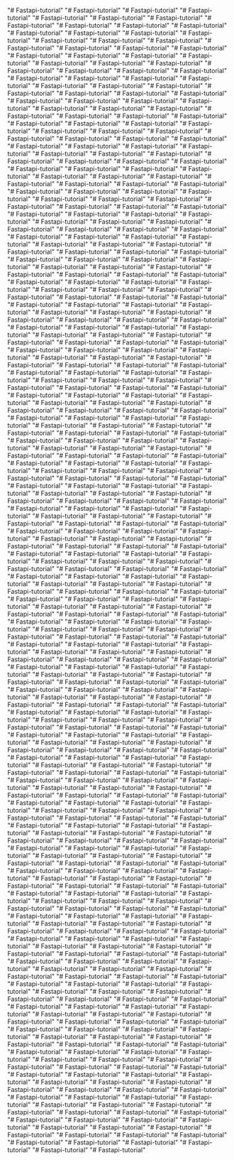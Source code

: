 "# Fastapi-tutorial" 
"# Fastapi-tutorial" 
"# Fastapi-tutorial" 
"# Fastapi-tutorial" 
"# Fastapi-tutorial" 
"# Fastapi-tutorial" 
"# Fastapi-tutorial" 
"# Fastapi-tutorial" 
"# Fastapi-tutorial" 
"# Fastapi-tutorial" 
"# Fastapi-tutorial" 
"# Fastapi-tutorial" 
"# Fastapi-tutorial" 
"# Fastapi-tutorial" 
"# Fastapi-tutorial" 
"# Fastapi-tutorial" 
"# Fastapi-tutorial" 
"# Fastapi-tutorial" 
"# Fastapi-tutorial" 
"# Fastapi-tutorial" 
"# Fastapi-tutorial" 
"# Fastapi-tutorial" 
"# Fastapi-tutorial" 
"# Fastapi-tutorial" 
"# Fastapi-tutorial" 
"# Fastapi-tutorial" 
"# Fastapi-tutorial" 
"# Fastapi-tutorial" 
"# Fastapi-tutorial" 
"# Fastapi-tutorial" 
"# Fastapi-tutorial" 
"# Fastapi-tutorial" 
"# Fastapi-tutorial" 
"# Fastapi-tutorial" 
"# Fastapi-tutorial" 
"# Fastapi-tutorial" 
"# Fastapi-tutorial" 
"# Fastapi-tutorial" 
"# Fastapi-tutorial" 
"# Fastapi-tutorial" 
"# Fastapi-tutorial" 
"# Fastapi-tutorial" 
"# Fastapi-tutorial" 
"# Fastapi-tutorial" 
"# Fastapi-tutorial" 
"# Fastapi-tutorial" 
"# Fastapi-tutorial" 
"# Fastapi-tutorial" 
"# Fastapi-tutorial" 
"# Fastapi-tutorial" 
"# Fastapi-tutorial" 
"# Fastapi-tutorial" 
"# Fastapi-tutorial" 
"# Fastapi-tutorial" 
"# Fastapi-tutorial" 
"# Fastapi-tutorial" 
"# Fastapi-tutorial" 
"# Fastapi-tutorial" 
"# Fastapi-tutorial" 
"# Fastapi-tutorial" 
"# Fastapi-tutorial" 
"# Fastapi-tutorial" 
"# Fastapi-tutorial" 
"# Fastapi-tutorial" 
"# Fastapi-tutorial" 
"# Fastapi-tutorial" 
"# Fastapi-tutorial" 
"# Fastapi-tutorial" 
"# Fastapi-tutorial" 
"# Fastapi-tutorial" 
"# Fastapi-tutorial" 
"# Fastapi-tutorial" 
"# Fastapi-tutorial" 
"# Fastapi-tutorial" 
"# Fastapi-tutorial" 
"# Fastapi-tutorial" 
"# Fastapi-tutorial" 
"# Fastapi-tutorial" 
"# Fastapi-tutorial" 
"# Fastapi-tutorial" 
"# Fastapi-tutorial" 
"# Fastapi-tutorial" 
"# Fastapi-tutorial" 
"# Fastapi-tutorial" 
"# Fastapi-tutorial" 
"# Fastapi-tutorial" 
"# Fastapi-tutorial" 
"# Fastapi-tutorial" 
"# Fastapi-tutorial" 
"# Fastapi-tutorial" 
"# Fastapi-tutorial" 
"# Fastapi-tutorial" 
"# Fastapi-tutorial" 
"# Fastapi-tutorial" 
"# Fastapi-tutorial" 
"# Fastapi-tutorial" 
"# Fastapi-tutorial" 
"# Fastapi-tutorial" 
"# Fastapi-tutorial" 
"# Fastapi-tutorial" 
"# Fastapi-tutorial" 
"# Fastapi-tutorial" 
"# Fastapi-tutorial" 
"# Fastapi-tutorial" 
"# Fastapi-tutorial" 
"# Fastapi-tutorial" 
"# Fastapi-tutorial" 
"# Fastapi-tutorial" 
"# Fastapi-tutorial" 
"# Fastapi-tutorial" 
"# Fastapi-tutorial" 
"# Fastapi-tutorial" 
"# Fastapi-tutorial" 
"# Fastapi-tutorial" 
"# Fastapi-tutorial" 
"# Fastapi-tutorial" 
"# Fastapi-tutorial" 
"# Fastapi-tutorial" 
"# Fastapi-tutorial" 
"# Fastapi-tutorial" 
"# Fastapi-tutorial" 
"# Fastapi-tutorial" 
"# Fastapi-tutorial" 
"# Fastapi-tutorial" 
"# Fastapi-tutorial" 
"# Fastapi-tutorial" 
"# Fastapi-tutorial" 
"# Fastapi-tutorial" 
"# Fastapi-tutorial" 
"# Fastapi-tutorial" 
"# Fastapi-tutorial" 
"# Fastapi-tutorial" 
"# Fastapi-tutorial" 
"# Fastapi-tutorial" 
"# Fastapi-tutorial" 
"# Fastapi-tutorial" 
"# Fastapi-tutorial" 
"# Fastapi-tutorial" 
"# Fastapi-tutorial" 
"# Fastapi-tutorial" 
"# Fastapi-tutorial" 
"# Fastapi-tutorial" 
"# Fastapi-tutorial" 
"# Fastapi-tutorial" 
"# Fastapi-tutorial" 
"# Fastapi-tutorial" 
"# Fastapi-tutorial" 
"# Fastapi-tutorial" 
"# Fastapi-tutorial" 
"# Fastapi-tutorial" 
"# Fastapi-tutorial" 
"# Fastapi-tutorial" 
"# Fastapi-tutorial" 
"# Fastapi-tutorial" 
"# Fastapi-tutorial" 
"# Fastapi-tutorial" 
"# Fastapi-tutorial" 
"# Fastapi-tutorial" 
"# Fastapi-tutorial" 
"# Fastapi-tutorial" 
"# Fastapi-tutorial" 
"# Fastapi-tutorial" 
"# Fastapi-tutorial" 
"# Fastapi-tutorial" 
"# Fastapi-tutorial" 
"# Fastapi-tutorial" 
"# Fastapi-tutorial" 
"# Fastapi-tutorial" 
"# Fastapi-tutorial" 
"# Fastapi-tutorial" 
"# Fastapi-tutorial" 
"# Fastapi-tutorial" 
"# Fastapi-tutorial" 
"# Fastapi-tutorial" 
"# Fastapi-tutorial" 
"# Fastapi-tutorial" 
"# Fastapi-tutorial" 
"# Fastapi-tutorial" 
"# Fastapi-tutorial" 
"# Fastapi-tutorial" 
"# Fastapi-tutorial" 
"# Fastapi-tutorial" 
"# Fastapi-tutorial" 
"# Fastapi-tutorial" 
"# Fastapi-tutorial" 
"# Fastapi-tutorial" 
"# Fastapi-tutorial" 
"# Fastapi-tutorial" 
"# Fastapi-tutorial" 
"# Fastapi-tutorial" 
"# Fastapi-tutorial" 
"# Fastapi-tutorial" 
"# Fastapi-tutorial" 
"# Fastapi-tutorial" 
"# Fastapi-tutorial" 
"# Fastapi-tutorial" 
"# Fastapi-tutorial" 
"# Fastapi-tutorial" 
"# Fastapi-tutorial" 
"# Fastapi-tutorial" 
"# Fastapi-tutorial" 
"# Fastapi-tutorial" 
"# Fastapi-tutorial" 
"# Fastapi-tutorial" 
"# Fastapi-tutorial" 
"# Fastapi-tutorial" 
"# Fastapi-tutorial" 
"# Fastapi-tutorial" 
"# Fastapi-tutorial" 
"# Fastapi-tutorial" 
"# Fastapi-tutorial" 
"# Fastapi-tutorial" 
"# Fastapi-tutorial" 
"# Fastapi-tutorial" 
"# Fastapi-tutorial" 
"# Fastapi-tutorial" 
"# Fastapi-tutorial" 
"# Fastapi-tutorial" 
"# Fastapi-tutorial" 
"# Fastapi-tutorial" 
"# Fastapi-tutorial" 
"# Fastapi-tutorial" 
"# Fastapi-tutorial" 
"# Fastapi-tutorial" 
"# Fastapi-tutorial" 
"# Fastapi-tutorial" 
"# Fastapi-tutorial" 
"# Fastapi-tutorial" 
"# Fastapi-tutorial" 
"# Fastapi-tutorial" 
"# Fastapi-tutorial" 
"# Fastapi-tutorial" 
"# Fastapi-tutorial" 
"# Fastapi-tutorial" 
"# Fastapi-tutorial" 
"# Fastapi-tutorial" 
"# Fastapi-tutorial" 
"# Fastapi-tutorial" 
"# Fastapi-tutorial" 
"# Fastapi-tutorial" 
"# Fastapi-tutorial" 
"# Fastapi-tutorial" 
"# Fastapi-tutorial" 
"# Fastapi-tutorial" 
"# Fastapi-tutorial" 
"# Fastapi-tutorial" 
"# Fastapi-tutorial" 
"# Fastapi-tutorial" 
"# Fastapi-tutorial" 
"# Fastapi-tutorial" 
"# Fastapi-tutorial" 
"# Fastapi-tutorial" 
"# Fastapi-tutorial" 
"# Fastapi-tutorial" 
"# Fastapi-tutorial" 
"# Fastapi-tutorial" 
"# Fastapi-tutorial" 
"# Fastapi-tutorial" 
"# Fastapi-tutorial" 
"# Fastapi-tutorial" 
"# Fastapi-tutorial" 
"# Fastapi-tutorial" 
"# Fastapi-tutorial" 
"# Fastapi-tutorial" 
"# Fastapi-tutorial" 
"# Fastapi-tutorial" 
"# Fastapi-tutorial" 
"# Fastapi-tutorial" 
"# Fastapi-tutorial" 
"# Fastapi-tutorial" 
"# Fastapi-tutorial" 
"# Fastapi-tutorial" 
"# Fastapi-tutorial" 
"# Fastapi-tutorial" 
"# Fastapi-tutorial" 
"# Fastapi-tutorial" 
"# Fastapi-tutorial" 
"# Fastapi-tutorial" 
"# Fastapi-tutorial" 
"# Fastapi-tutorial" 
"# Fastapi-tutorial" 
"# Fastapi-tutorial" 
"# Fastapi-tutorial" 
"# Fastapi-tutorial" 
"# Fastapi-tutorial" 
"# Fastapi-tutorial" 
"# Fastapi-tutorial" 
"# Fastapi-tutorial" 
"# Fastapi-tutorial" 
"# Fastapi-tutorial" 
"# Fastapi-tutorial" 
"# Fastapi-tutorial" 
"# Fastapi-tutorial" 
"# Fastapi-tutorial" 
"# Fastapi-tutorial" 
"# Fastapi-tutorial" 
"# Fastapi-tutorial" 
"# Fastapi-tutorial" 
"# Fastapi-tutorial" 
"# Fastapi-tutorial" 
"# Fastapi-tutorial" 
"# Fastapi-tutorial" 
"# Fastapi-tutorial" 
"# Fastapi-tutorial" 
"# Fastapi-tutorial" 
"# Fastapi-tutorial" 
"# Fastapi-tutorial" 
"# Fastapi-tutorial" 
"# Fastapi-tutorial" 
"# Fastapi-tutorial" 
"# Fastapi-tutorial" 
"# Fastapi-tutorial" 
"# Fastapi-tutorial" 
"# Fastapi-tutorial" 
"# Fastapi-tutorial" 
"# Fastapi-tutorial" 
"# Fastapi-tutorial" 
"# Fastapi-tutorial" 
"# Fastapi-tutorial" 
"# Fastapi-tutorial" 
"# Fastapi-tutorial" 
"# Fastapi-tutorial" 
"# Fastapi-tutorial" 
"# Fastapi-tutorial" 
"# Fastapi-tutorial" 
"# Fastapi-tutorial" 
"# Fastapi-tutorial" 
"# Fastapi-tutorial" 
"# Fastapi-tutorial" 
"# Fastapi-tutorial" 
"# Fastapi-tutorial" 
"# Fastapi-tutorial" 
"# Fastapi-tutorial" 
"# Fastapi-tutorial" 
"# Fastapi-tutorial" 
"# Fastapi-tutorial" 
"# Fastapi-tutorial" 
"# Fastapi-tutorial" 
"# Fastapi-tutorial" 
"# Fastapi-tutorial" 
"# Fastapi-tutorial" 
"# Fastapi-tutorial" 
"# Fastapi-tutorial" 
"# Fastapi-tutorial" 
"# Fastapi-tutorial" 
"# Fastapi-tutorial" 
"# Fastapi-tutorial" 
"# Fastapi-tutorial" 
"# Fastapi-tutorial" 
"# Fastapi-tutorial" 
"# Fastapi-tutorial" 
"# Fastapi-tutorial" 
"# Fastapi-tutorial" 
"# Fastapi-tutorial" 
"# Fastapi-tutorial" 
"# Fastapi-tutorial" 
"# Fastapi-tutorial" 
"# Fastapi-tutorial" 
"# Fastapi-tutorial" 
"# Fastapi-tutorial" 
"# Fastapi-tutorial" 
"# Fastapi-tutorial" 
"# Fastapi-tutorial" 
"# Fastapi-tutorial" 
"# Fastapi-tutorial" 
"# Fastapi-tutorial" 
"# Fastapi-tutorial" 
"# Fastapi-tutorial" 
"# Fastapi-tutorial" 
"# Fastapi-tutorial" 
"# Fastapi-tutorial" 
"# Fastapi-tutorial" 
"# Fastapi-tutorial" 
"# Fastapi-tutorial" 
"# Fastapi-tutorial" 
"# Fastapi-tutorial" 
"# Fastapi-tutorial" 
"# Fastapi-tutorial" 
"# Fastapi-tutorial" 
"# Fastapi-tutorial" 
"# Fastapi-tutorial" 
"# Fastapi-tutorial" 
"# Fastapi-tutorial" 
"# Fastapi-tutorial" 
"# Fastapi-tutorial" 
"# Fastapi-tutorial" 
"# Fastapi-tutorial" 
"# Fastapi-tutorial" 
"# Fastapi-tutorial" 
"# Fastapi-tutorial" 
"# Fastapi-tutorial" 
"# Fastapi-tutorial" 
"# Fastapi-tutorial" 
"# Fastapi-tutorial" 
"# Fastapi-tutorial" 
"# Fastapi-tutorial" 
"# Fastapi-tutorial" 
"# Fastapi-tutorial" 
"# Fastapi-tutorial" 
"# Fastapi-tutorial" 
"# Fastapi-tutorial" 
"# Fastapi-tutorial" 
"# Fastapi-tutorial" 
"# Fastapi-tutorial" 
"# Fastapi-tutorial" 
"# Fastapi-tutorial" 
"# Fastapi-tutorial" 
"# Fastapi-tutorial" 
"# Fastapi-tutorial" 
"# Fastapi-tutorial" 
"# Fastapi-tutorial" 
"# Fastapi-tutorial" 
"# Fastapi-tutorial" 
"# Fastapi-tutorial" 
"# Fastapi-tutorial" 
"# Fastapi-tutorial" 
"# Fastapi-tutorial" 
"# Fastapi-tutorial" 
"# Fastapi-tutorial" 
"# Fastapi-tutorial" 
"# Fastapi-tutorial" 
"# Fastapi-tutorial" 
"# Fastapi-tutorial" 
"# Fastapi-tutorial" 
"# Fastapi-tutorial" 
"# Fastapi-tutorial" 
"# Fastapi-tutorial" 
"# Fastapi-tutorial" 
"# Fastapi-tutorial" 
"# Fastapi-tutorial" 
"# Fastapi-tutorial" 
"# Fastapi-tutorial" 
"# Fastapi-tutorial" 
"# Fastapi-tutorial" 
"# Fastapi-tutorial" 
"# Fastapi-tutorial" 
"# Fastapi-tutorial" 
"# Fastapi-tutorial" 
"# Fastapi-tutorial" 
"# Fastapi-tutorial" 
"# Fastapi-tutorial" 
"# Fastapi-tutorial" 
"# Fastapi-tutorial" 
"# Fastapi-tutorial" 
"# Fastapi-tutorial" 
"# Fastapi-tutorial" 
"# Fastapi-tutorial" 
"# Fastapi-tutorial" 
"# Fastapi-tutorial" 
"# Fastapi-tutorial" 
"# Fastapi-tutorial" 
"# Fastapi-tutorial" 
"# Fastapi-tutorial" 
"# Fastapi-tutorial" 
"# Fastapi-tutorial" 
"# Fastapi-tutorial" 
"# Fastapi-tutorial" 
"# Fastapi-tutorial" 
"# Fastapi-tutorial" 
"# Fastapi-tutorial" 
"# Fastapi-tutorial" 
"# Fastapi-tutorial" 
"# Fastapi-tutorial" 
"# Fastapi-tutorial" 
"# Fastapi-tutorial" 
"# Fastapi-tutorial" 
"# Fastapi-tutorial" 
"# Fastapi-tutorial" 
"# Fastapi-tutorial" 
"# Fastapi-tutorial" 
"# Fastapi-tutorial" 
"# Fastapi-tutorial" 
"# Fastapi-tutorial" 
"# Fastapi-tutorial" 
"# Fastapi-tutorial" 
"# Fastapi-tutorial" 
"# Fastapi-tutorial" 
"# Fastapi-tutorial" 
"# Fastapi-tutorial" 
"# Fastapi-tutorial" 
"# Fastapi-tutorial" 
"# Fastapi-tutorial" 
"# Fastapi-tutorial" 
"# Fastapi-tutorial" 
"# Fastapi-tutorial" 
"# Fastapi-tutorial" 
"# Fastapi-tutorial" 
"# Fastapi-tutorial" 
"# Fastapi-tutorial" 
"# Fastapi-tutorial" 
"# Fastapi-tutorial" 
"# Fastapi-tutorial" 
"# Fastapi-tutorial" 
"# Fastapi-tutorial" 
"# Fastapi-tutorial" 
"# Fastapi-tutorial" 
"# Fastapi-tutorial" 
"# Fastapi-tutorial" 
"# Fastapi-tutorial" 
"# Fastapi-tutorial" 
"# Fastapi-tutorial" 
"# Fastapi-tutorial" 
"# Fastapi-tutorial" 
"# Fastapi-tutorial" 
"# Fastapi-tutorial" 
"# Fastapi-tutorial" 
"# Fastapi-tutorial" 
"# Fastapi-tutorial" 
"# Fastapi-tutorial" 
"# Fastapi-tutorial" 
"# Fastapi-tutorial" 
"# Fastapi-tutorial" 
"# Fastapi-tutorial" 
"# Fastapi-tutorial" 
"# Fastapi-tutorial" 
"# Fastapi-tutorial" 
"# Fastapi-tutorial" 
"# Fastapi-tutorial" 
"# Fastapi-tutorial" 
"# Fastapi-tutorial" 
"# Fastapi-tutorial" 
"# Fastapi-tutorial" 
"# Fastapi-tutorial" 
"# Fastapi-tutorial" 
"# Fastapi-tutorial" 
"# Fastapi-tutorial" 
"# Fastapi-tutorial" 
"# Fastapi-tutorial" 
"# Fastapi-tutorial" 
"# Fastapi-tutorial" 
"# Fastapi-tutorial" 
"# Fastapi-tutorial" 
"# Fastapi-tutorial" 
"# Fastapi-tutorial" 
"# Fastapi-tutorial" 
"# Fastapi-tutorial" 
"# Fastapi-tutorial" 
"# Fastapi-tutorial" 
"# Fastapi-tutorial" 
"# Fastapi-tutorial" 
"# Fastapi-tutorial" 
"# Fastapi-tutorial" 
"# Fastapi-tutorial" 
"# Fastapi-tutorial" 
"# Fastapi-tutorial" 
"# Fastapi-tutorial" 
"# Fastapi-tutorial" 
"# Fastapi-tutorial" 
"# Fastapi-tutorial" 
"# Fastapi-tutorial" 
"# Fastapi-tutorial" 
"# Fastapi-tutorial" 
"# Fastapi-tutorial" 
"# Fastapi-tutorial" 
"# Fastapi-tutorial" 
"# Fastapi-tutorial" 
